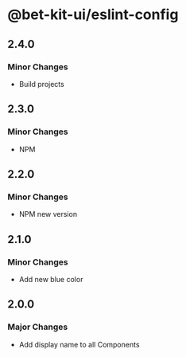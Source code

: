 # @bet-kit-ui/eslint-config

## 2.4.0

### Minor Changes

- Build projects

## 2.3.0

### Minor Changes

- NPM

## 2.2.0

### Minor Changes

- NPM new version

## 2.1.0

### Minor Changes

- Add new blue color

## 2.0.0

### Major Changes

- Add display name to all Components
